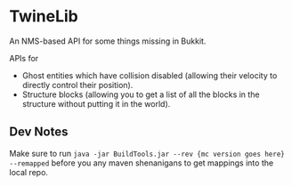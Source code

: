 # TwineLib

An NMS-based API for some things missing in Bukkit.

APIs for

- Ghost entities which have collision disabled (allowing their velocity to directly control their position).
- Structure blocks (allowing you to get a list of all the blocks in the structure without putting it in the world).

## Dev Notes

Make sure to run `java -jar BuildTools.jar --rev {mc version goes here} --remapped` before you any maven shenanigans to get mappings into the local repo.
